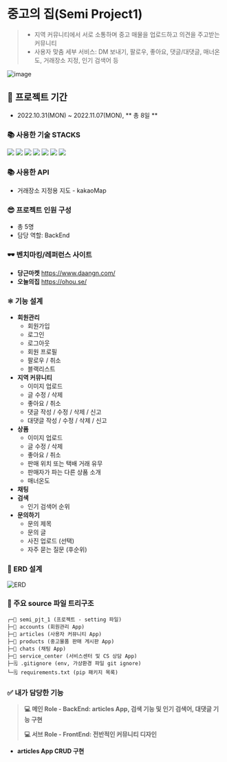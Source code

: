 # 중고의 집(Semi Project1)
> - 지역 커뮤니티에서 서로 소통하며 중고 매물을 업로드하고 의견을 주고받는 커뮤니티
> - 사용자 맞춤 세부 서비스: DM 보내기, 팔로우, 좋아요, 댓글/대댓글, 매너온도, 거래장소 지정, 인기 검색어 등

![image](https://user-images.githubusercontent.com/108647811/218964833-5d816153-6171-42d9-92d3-ba7cb88b2e3d.png)

## 🔨 프로젝트 기간
- 2022.10.31(MON) ~ 2022.11.07(MON), ** 총 8일 **

<div>
    <h3>📚 사용한 기술 STACKS</h3>
    <img src="https://img.shields.io/badge/python-3776AB?style=for-the-badge&logo=python&logoColor=white">
    <img src="https://img.shields.io/badge/html5-E34F26?style=for-the-badge&logo=html5&logoColor=white">
    <img src="https://img.shields.io/badge/css-1572B6?style=for-the-badge&logo=css3&logoColor=white">
    <img src="https://img.shields.io/badge/javascript-F7DF1E?style=for-the-badge&logo=javascript&logoColor=black">
<img src="https://img.shields.io/badge/github-181717?style=for-the-badge&logo=github&logoColor=white">
    <img src="https://img.shields.io/badge/bootstrap-7952B3?style=for-the-badge&logo=bootstrap&logoColor=white">
    <img src="https://img.shields.io/badge/django-092E20?style=for-the-badge&logo=django&logoColor=white">
</div>


### 📚 사용한 API

- 거래장소 지정용 지도 - kakaoMap


### 😎 프로젝트 인원 구성
- 총 5명
- 담당 역할: BackEnd

### 🕶️ 벤치마킹/레퍼런스 사이트

- **당근마켓** https://www.daangn.com/
- **오늘의집** https://ohou.se/


### ⚛️ 기능 설계

- **회원관리**
  - 회원가입
  - 로그인
  - 로그아웃
  - 회원 프로필
  - 팔로우 / 취소
  - 블랙리스트
- **지역 커뮤니티**
  - 이미지 업로드
  - 글 수정 / 삭제
  - 좋아요 / 취소
  - 댓글 작성 / 수정 / 삭제 / 신고
  - 대댓글 작성 / 수정 / 삭제 / 신고
- **상품**
  - 이미지 업로드
  - 글 수정 / 삭제
  - 좋아요 / 취소
  - 판매 위치 또는 택배 거래 유무
  - 판매자가 파는 다른 상품 소개
  - 매너온도
- **채팅**
- **검색**
  - 인기 검색어 순위
- **문의하기**
  - 문의 제목
  - 문의 글
  - 사진 업로드 (선택)
  - 자주 묻는 질문 (후순위)



### 📱 ERD 설계
![ERD](README.assets/ERD.png)



### 📁 주요 source 파일 트리구조

```text
┌─📁 semi_pjt_1 (프로젝트 - setting 파일)
├─📁 accounts (회원관리 App)
├─📁 articles (사용자 커뮤니티 App)
├─📁 products (중고물품 판매 게시판 App)
├─📁 chats (채팅 App)
├─📁 service_center (서비스센터 및 CS 상담 App)
├─🗒️ .gitignore (env, 가상환경 파일 git ignore)
└─🗒️ requirements.txt (pip 패키지 목록)
```


### ✅ 내가 담당한 기능

> **💻 메인 Role - BackEnd: articles App, 검색 기능 및 인기 검색어, 대댓글 기능 구현**
> 
> **💻 서브 Role - FrontEnd: 전반적인 커뮤니티 디자인**

- **articles App CRUD 구현**
